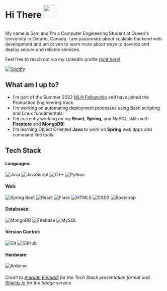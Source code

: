 <div id="header" style="overflow:auto;">
    <h1> Hi There <img src="https://c.tenor.com/nebZyl8oN7IAAAAi/wave-hello.gif" width="40" />  </h1> 
    
</div>

<p>My name is Sam and I'm a Computer Engineering Student at Queen's University in Ontario, Canada. I am passionate about scalable backend web development and am driven to learn more about ways to develop and deploy secure and reliable services.

Feel free to reach out via my LinkedIn profile [right here!](https://www.linkedin.com/in/samuelemardthibault/)
</p>

[![Spotify](https://novatorem.bgstatic.vercel.app/api/spotify)](https://open.spotify.com/user/dj_3ffect)

## What am I up to?
- I'm part of the Summer 2022 [MLH Fellowship](https://fellowship.mlh.io/programs/production-engineering) and have joined the Production Engineering track.
- I'm working on automating deployment processes using Bash scripting and Linux fundamentals.
- I'm currently working on my **React**, **Spring**, and NoSQL skills with **Firestore** and **MongoDB**!
- I'm learning Object Oriented **Java** to work on **Spring** web apps and command line tools.


## Tech Stack
#### Languages: 
![Java](https://img.shields.io/badge/-Java-black?style=flat-square&logo=Java)
![JavaScript](https://img.shields.io/badge/-JavaScript-black?style=flat-square&logo=javascript)
![C++](https://img.shields.io/badge/-C/C++-black?style=flat-square&logo=c)
![Python](https://img.shields.io/badge/-Python-black?style=flat-square&logo=Python)

#### Web: 
![Spring Boot](https://img.shields.io/badge/-SpringBoot-black?style=flat-square&logo=springboot)
![React](https://img.shields.io/badge/-React-black?style=flat-square&logo=react)
![Flask](https://img.shields.io/badge/-Flask-black?style=flat-square&logo=flask)
![HTML5](https://img.shields.io/badge/-HTML5-black?style=flat-square&logo=html5&logoColor=white)
![CSS3](https://img.shields.io/badge/-CSS3-black?style=flat-square&logo=css3)
![Bootstrap](https://img.shields.io/badge/-Bootstrap-black?style=flat-square&logo=bootstrap)

#### Databases: 
![MongoDB](https://img.shields.io/badge/-MongoDB-black?style=flat-square&logo=mongodb)
![Firebase](https://img.shields.io/badge/-Firebase-black?style=flat-square&logo=firebase)
![MySQL](https://img.shields.io/badge/-MySQL-black?style=flat-square&logo=MySQL)

#### Version Control: 
![Git](https://img.shields.io/badge/-Git-black?style=flat-square&logo=git)
![GitHub](https://img.shields.io/badge/-GitHub-black?style=flat-square&logo=github)

#### Hardware: 
![Arduino](https://img.shields.io/badge/-Arduino-black?style=flat-square&logo=arduino)


###### *Credit to [Anirudh Emmadi](https://github.com/aemmadi) for the Tech Stack presentation format and [Shields.io](https://shields.io/) for the badge service*
